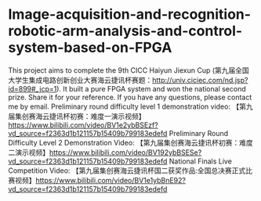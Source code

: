 # Image-acquisition-and-recognition-robotic-arm-analysis-and-control-system-based-on-FPGA
This project aims to complete the 9th CICC Haiyun Jiexun Cup (第九届全国大学生集成电路创新创业大赛海云捷讯杯赛题：http://univ.ciciec.com/nd.jsp?id=899#_jcp=1). 
It built a pure FPGA system and won the national second prize. Share it for your reference. If you have any questions, please contact me by email.
Preliminary round difficulty level 1 demonstration video: 【第九届集创赛海云捷讯杯初赛：难度一演示视频】https://www.bilibili.com/video/BV1e2ybBSEzf?vd_source=f2363d1b121157b15409b799183edefd
Preliminary Round Difficulty Level 2 Demonstration Video: 【第九届集创赛海云捷讯杯初赛：难度二演示视频】https://www.bilibili.com/video/BV192ybBSESe?vd_source=f2363d1b121157b15409b799183edefd
National Finals Live Competition Video: 【第九届集创赛海云捷讯杯国二获奖作品:全国总决赛正式比赛视频】https://www.bilibili.com/video/BV1e1ybBnE92?vd_source=f2363d1b121157b15409b799183edefd
